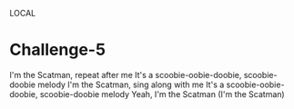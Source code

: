 LOCAL
# Challenge-5
I'm the Scatman, repeat after me
It's a scoobie-oobie-doobie, scoobie-doobie melody
I'm the Scatman, sing along with me
It's a scoobie-oobie-doobie, scoobie-doobie melody
Yeah, I'm the Scatman (I'm the Scatman)
